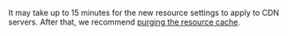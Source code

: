 It may take up to 15 minutes for the new resource settings to apply to CDN servers. After that, we recommend [purging the resource cache](../../cdn/operations/resources/purge-cache.md).